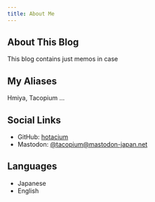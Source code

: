 ```yaml
---
title: About Me
---
```


## About This Blog
This blog contains just memos in case

## My Aliases
Hmiya, Tacopium ...

## Social Links
- GitHub: [hotacium](https://github.com/hotacium)
- Mastodon: [@tacopium@mastodon-japan.net](https://mastodon-japan.net/@tacopium)

## Languages
- Japanese
- English